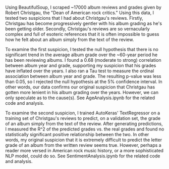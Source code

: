   Using BeautifulSoup, I scraped ~17000 album reviews and grades given by Robert Christgau, the "Dean of American rock critics." Using this data, I tested two suspicions that I had about Christgau's reviews. Firstly, Christgau has become progressively gentler with his album grading as he's been getting older. Secondly, Christgau's reviews are so vernacularly complex and full of esoteric references that it is often impossible to guess how he felt about an album simply from the text of the review.

  To examine the first suspicion, I tested the null hypothesis that there is no significant trend in the average album grade over the ~60-year period he has been reviewing albums. I found a 0.68 (moderate to strong) correlation between album year and grade, supporting my suspicion that his grades have inflated over the years. I also ran a Tau test to measure the ordinal association between album year and grade. The resulting p-value was less than 0.05, so I rejected the null hypothesis at the 5% confidence interval. In other words, our data confirms our original suspicion that Christgau has gotten more lenient in his album grading over the years. However, we can only speculate as to the cause(s). See AgeAnalysis.ipynb for the related code and analysis.
    
  To examine the second suspicion, I trained AutoKeras' TextRegressor on a training set of Christgau's reviews to predict, on a validation set, the grade of an album simply from the text of the review. After generating predictions, I measured the R^2 of the predicted grades vs. the real grades and found no statistically significant positive relationship between the two. In other words, my original suspicion that it is extremely difficult to predict the letter grade of an album from the written review seems true. However, perhaps a reader more versed in American rock music history, or a more sophisticated NLP model, could do so. See SentimentAnalysis.ipynb for the related code and analysis.
